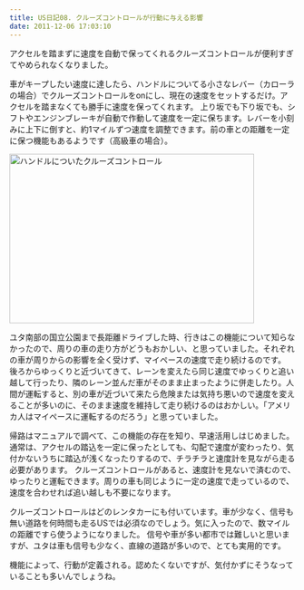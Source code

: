 ```yaml
---
title: US日記08. クルーズコントロールが行動に与える影響
date: 2011-12-06 17:03:10
---
```

アクセルを踏まずに速度を自動で保ってくれるクルーズコントロールが便利すぎてやめられなくなりました。

車がキープしたい速度に達したら、ハンドルについてる小さなレバー（カローラの場合）でクルーズコントロールをonにし、現在の速度をセットするだけ。アクセルを踏まなくても勝手に速度を保ってくれます。
上り坂でも下り坂でも、シフトやエンジンブレーキが自動で作動して速度を一定に保ちます。レバーを小刻みに上下に倒すと、約1マイルずつ速度を調整できます。前の車との距離を一定に保つ機能もあるようです（高級車の場合）。

<img src="//res.cloudinary.com/mak00s/image/upload/f_auto/v1509665481/cruize-control_pq7fwf.png" class="alignnone wp-image-1109" width="431" height="299" alt="ハンドルについたクルーズコントロール">

ユタ南部の国立公園まで長距離ドライブした時、行きはこの機能について知らなかったので、周りの車の走り方がどうもおかしい、と思っていました。それぞれの車が周りからの影響を全く受けず、マイペースの速度で走り続けるのです。
後ろからゆっくりと近づいてきて、レーンを変えたら同じ速度でゆっくりと追い越して行ったり、隣のレーン並んだ車がそのまま止まったように併走したり。人間が運転すると、別の車が近づいて来たら危険または気持ち悪いので速度を変えることが多いのに、そのまま速度を維持して走り続けるのはおかしい。「アメリカ人はマイペースに運転するのだろう」と思っていました。

帰路はマニュアルで調べて、この機能の存在を知り、早速活用しはじめました。
通常は、アクセルの踏込を一定に保ったとしても、勾配で速度が変わったり、気付かないうちに踏込が浅くなったりするので、チラチラと速度計を見ながら走る必要があります。
クルーズコントロールがあると、速度計を見ないで済むので、ゆったりと運転できます。周りの車も同じように一定の速度で走っているので、速度を合わせれば追い越しも不要になります。

クルーズコントロールはどのレンタカーにも付いています。車が少なく、信号も無い道路を何時間も走るUSでは必須なのでしょう。気に入ったので、数マイルの距離ですら使うようになりました。
信号や車が多い都市では難しいと思いますが、ユタは車も信号も少なく、直線の道路が多いので、とても実用的です。

機能によって、行動が定義される。認めたくないですが、気付かずにそうなっていることも多いんでしょうね。